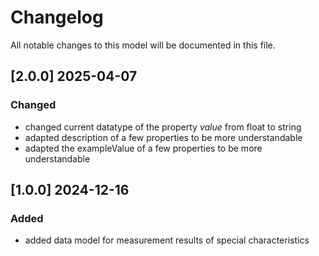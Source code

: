 # Changelog

All notable changes to this model will be documented in this file.

## [2.0.0] 2025-04-07

### Changed
- changed current datatype of the property _value_ from float to string
- adapted description of a few properties to be more understandable
- adapted the exampleValue of a few properties to be more understandable

## [1.0.0] 2024-12-16

### Added

- added data model for measurement results of special characteristics
